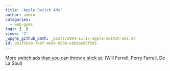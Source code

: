 ```yaml
---
title: 'Apple Switch Ads'
author: admin
categories:
  - web-gems
tags: {  }
views: '2'
_wpghs_github_path: _posts/2004-11-17-apple-switch-ads.md
id: 801f56ab-7e9f-4e64-9509-ebb9ae95f595
---
```

<p><a href="http://errolmorris.com/commercials/apple.html">More switch ads than you can throw a stick at.</a> (Will Ferrell, Perry Farrell, De La Soul)</p>
